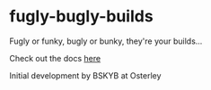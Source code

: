 fugly-bugly-builds
==================

Fugly or funky, bugly or bunky, they're your builds...

Check out the docs [here](http://http://time4tea.github.com/fugly-bugly-builds/)

Initial development by BSKYB at Osterley


